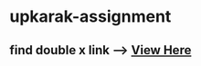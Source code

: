 # upkarak-assignment
## find double x link --> [View Here](https://www.onlinegdb.com/online_java_compiler)
